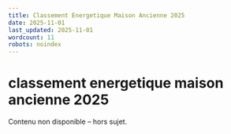```yaml
---
title: Classement Energetique Maison Ancienne 2025
date: 2025-11-01
last_updated: 2025-11-01
wordcount: 11
robots: noindex
---
```


# classement energetique maison ancienne 2025

Contenu non disponible – hors sujet.